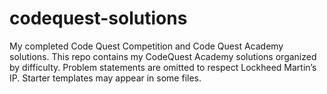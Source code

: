 # codequest-solutions
My completed Code Quest Competition and Code Quest Academy solutions.
This repo contains my CodeQuest Academy solutions organized by difficulty. Problem statements are omitted to respect Lockheed Martin’s IP. Starter templates may appear in some files.

